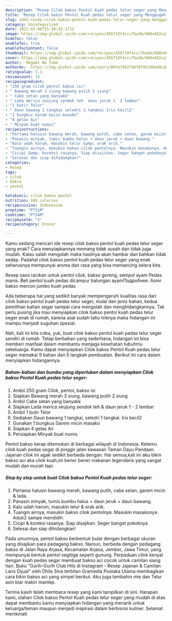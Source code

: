 ```yaml
---
description: "Resep Cilok bakso Pentol Kuah pedas telur seger yang Menggugah Selera"
title: "Resep Cilok bakso Pentol Kuah pedas telur seger yang Menggugah Selera"
slug: 1442-resep-cilok-bakso-pentol-kuah-pedas-telur-seger-yang-menggugah-selera
category: Uncategorized
date: 2022-03-06T15:50:43.371Z
image: https://img-global.cpcdn.com/recipes/456719f4ccc7badb/680x482cq70/cilok-bakso-pentol-kuah-pedas-telur-seger-foto-resep-utama.jpg
hideToc: false
enableToc: true
enableTocContent: false
thumbnail: https://img-global.cpcdn.com/recipes/456719f4ccc7badb/680x482cq70/cilok-bakso-pentol-kuah-pedas-telur-seger-foto-resep-utama.jpg
cover: https://img-global.cpcdn.com/recipes/456719f4ccc7badb/680x482cq70/cilok-bakso-pentol-kuah-pedas-telur-seger-foto-resep-utama.jpg
author:  Megami No Yume
authorAv:  https://img-global.cpcdn.com/users/807e746278676f45/60x60cq50/avatar.jpg
ratingvalue: 3.1
reviewcount: 14
recipeingredient:
- "250 gram Cilok pentol bakso isi"
- " Bawang merah 3 siung bawang putih 2 siung"
- " Cabe setan yang banyakk"
- " Lada merica seujung sendok teh  daun jeruk 1  2 lembar"
- "1 butir Telor"
- " Daun bawang 1 tangkai seledri 1 tangkai Iris kecil2"
- "1 bungkus Garem micin masako"
- "4 gelas Air"
- " Minyak buat numis"
recipeinstructions:
- "Pertama halusin bawang merah, bawang putih, cabe setan, garem micin &amp; lada."
- "Panasin minyak, tumis bumbu halus + daun jeruk + daun bawang."
- "Kalo udah harum, masukin telur &amp; orak arik."
- "Tuangin airnya, masukin bakso cilok pentolnya. Masukin masakonya. Aduk2 sampe mendidih."
- "Cicipi &amp; koreksi rasanya. Siap disajikan. Seger banget pokoknya"
- "Selesai dan siap dihidangkan!"
categories:
- Resep
tags:
- cilok
- bakso
- pentol

katakunci: cilok bakso pentol 
nutrition: 169 calories
recipecuisine: Indonesian
preptime: "PT31M"
cooktime: "PT34M"
recipeyield: "1"
recipecategory: Dinner

---
```



Kamu sedang mencari ide resep cilok bakso pentol kuah pedas telur seger yang enak? Cara menyiapkannya memang tidak susah dan tidak juga mudah. Kalau salah mengolah maka hasilnya akan hambar dan bahkan tidak sedap. Padahal cilok bakso pentol kuah pedas telur seger yang enak seharusnya mempunyai aroma dan rasa yang bisa memancing selera kita.


Resep saos racikan untuk pentol cilok, bakso goreng, sempol ayam Pedas manis. Beli pentol kuah pedas dicampur balungan ayamПодробнее. Asmr bakso mercon jumbo kuah pedas

Ada beberapa hal yang sedikit banyak mempengaruhi kualitas rasa dari cilok bakso pentol kuah pedas telur seger, mulai dari jenis bahan, kedua pemilihan bahan segar sampai cara mengolah dan menghidangkannya. Tak perlu pusing jika mau menyiapkan cilok bakso pentol kuah pedas telur seger enak di rumah, karena asal sudah tahu triknya maka hidangan ini mampu menjadi suguhan spesial.


Nah, kali ini kita coba, yuk, buat cilok bakso pentol kuah pedas telur seger sendiri di rumah. Tetap berbahan yang sederhana, hidangan ini bisa memberi manfaat dalam membantu menjaga kesehatan tubuhmu sekeluarga. Kamu dapat menyiapkan Cilok bakso Pentol Kuah pedas telur seger memakai 9 bahan dan 5 langkah pembuatan. Berikut ini cara dalam menyiapkan hidangannya.

<!--inarticleads1-->

##### Bahan-bahan dan bumbu yang diperlukan dalam menyiapkan Cilok bakso Pentol Kuah pedas telur seger:

1. Ambil 250 gram Cilok, pentol, bakso isi
1. Siapkan  Bawang merah 3 siung, bawang putih 2 siung
1. Ambil  Cabe setan yang banyakk
1. Siapkan  Lada merica seujung sendok teh &amp; daun jeruk 1 - 2 lembar
1. Ambil 1 butir Telor
1. Sediakan  Daun bawang 1 tangkai, seledri 1 tangkai. Iris kecil2
1. Gunakan 1 bungkus Garem micin masako
1. Siapkan 4 gelas Air
1. Persiapkan  Minyak buat numis


Pentol bakso kerap ditemukan di berbagai wilayah di Indonesia. Ketemu cilok kuah pedas segar di pinggir jalan kawasan Taman Dayu Pandaan. Jajanan cilok ini agak sedikit berbeda dengan. Hai semua,kali ini aku bikin bakso aci aka cilok kuah,ini bener bener makanan legendaris yang sangat mudah dan murah tapi. 

<!--inarticleads2-->

##### Step by step untuk buat Cilok bakso Pentol Kuah pedas telur seger:

1. Pertama halusin bawang merah, bawang putih, cabe setan, garem micin &amp; lada.
1. Panasin minyak, tumis bumbu halus + daun jeruk + daun bawang.
1. Kalo udah harum, masukin telur &amp; orak arik.
1. Tuangin airnya, masukin bakso cilok pentolnya. Masukin masakonya. Aduk2 sampe mendidih.
1. Cicipi &amp; koreksi rasanya. Siap disajikan. Seger banget pokoknya
1. Selesai dan siap dihidangkan!

Pada umumnya, pentol bakso berbentuk bulat dengan berbagai ukuran yang disajikan para pedagang bakso. Namun, berbeda dengan pedagang bakso di Jalan Raya Arjasa, Kecamatan Arjasa, Jember, Jawa Timur, yang mempunyai bentuk pentol segitiga seperti gunung. Perpaduan cilok kenyal dengan kuah pedas segar membuat bakso aci cocok untuk camilan siang hari. Buku &#34;Gurih-Gurih Club Hits di Instagram - Resep Jajanan &amp; Camilan Laris Dijual&#34; oleh Dhila Sina terbitan Gramedia Pustaka Utama membagikan cara bikin bakso aci yang simpel berikut. Aku juga tambahin mie dan Telur asin biar makin mantep. 

Terima kasih telah membaca resep yang kami tampilkan di sini. Harapan kami, olahan Cilok bakso Pentol Kuah pedas telur seger yang mudah di atas dapat membantu kamu menyiapkan hidangan yang menarik untuk keluarga/teman maupun menjadi inspirasi dalam berbisnis kuliner. Selamat menikmati
